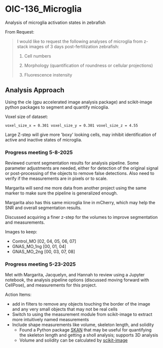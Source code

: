 # OIC-136_Microglia
Analysis of microglia activation states in zebrafish

From Request:
>I would like to request the following analyses of microglia from z-stack images of 3 days post-fertilization zebrafish:
>
> 1. Cell numbers
>
> 2. Morphology (quantification of roundness or cellular projections)
>
> 3. Fluorescence instensity

## Analysis Approach
Using the cle (gpu accelerated image analysis package) and scikit-image python packages to segment and quantify micoglia.

Voxel size of dataset:

`voxel_size_x = 0.301
voxel_size_y = 0.301
voxel_size_z = 4.55`

Large Z-step will give more 'boxy' looking cells, may inhibit identification of active and inactive states of microglia.

### Progress meeting 5-8-2025
Reviewed current segmentation results for analysis pipeline. Some parameter adjustments are needed, either for detection of the original signal or post-processing of the objects to remove false detections. Also need to verify if the measurements are in pixels or to scale.

Margarita will send me more data from another project using the same marker to make sure the pipeline is generalized enough.

Margarita also has this same microglia line in mCherry, which may help the SNR and overall segmentation results. 

Discussed acquiring a finer z-step for the volumes to improve segmentation and measurements.

Images to keep:
- Control_MO [02, 04, 05, 06, 07]
- GNAS_MO_1ng [00, 01, 04]
- GNAS_MO_2ng [00, 03, 07, 08]

### Progress meeting 5-23-2025
Met with Margarita, Jacquelyn, and Hannah to review using a Jupyter notebook, the analysis pipeline options (discussed moving forward with CellPose), and measurements for this project. 

Action Items:
- add in filters to remove any objects touching the border of the image and any very small objects that may not be real cells
- Switch to using the measurement module from scikit-image to extract more intuitively named measurements
- Include shape measurements like volume, skeleton length, and solidity
    - Found a Python package [SKAN](https://skeleton-analysis.org/stable/getting_started/index.html) that may be useful for quantifying the skeleton length and getting a sholl analysis; supports 3D analysis
    - Volume and solidity can be calculated by [scikit-image](https://scikit-image.org/docs/dev/api/skimage.measure.html#skimage.measure.regionprops)